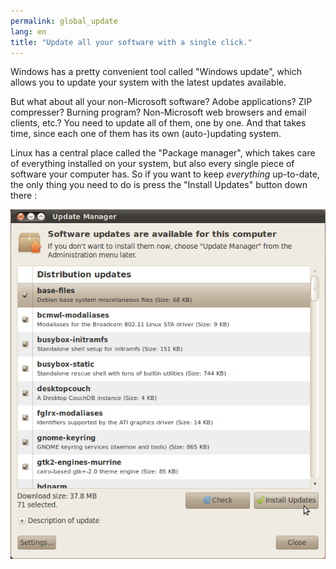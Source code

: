 ```yaml
---
permalink: global_update
lang: en
title: "Update all your software with a single click."
---
```


Windows has a pretty convenient tool called "Windows update", which 
allows you to update your system with the latest updates available.

But what about all your non-Microsoft software? Adobe applications? 
ZIP compresser? Burning program? Non-Microsoft web browsers and email 
clients, etc.? You need to update all of them, one by one. And that 
takes time, since each one of them has its own (auto-)updating 
system.

Linux has a central place called the "Package manager", which takes 
care of everything installed on your system, but also every 
single piece of software your computer has. So if you want to keep 
<i>everything</i> up-to-date, the only thing you need to do is press the 
"Install Updates" button down there :

<img src="/img/global_update.png" />




